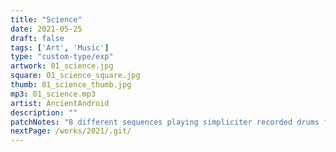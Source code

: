 ```yaml
---
title: "Science"
date: 2021-05-25
draft: false
tags: ['Art', 'Music']
type: "custom-type/exp"
artwork: 01_science.jpg
square: 01_science_square.jpg
thumb: 01_science_thumb.jpg
mp3: 01_science.mp3
artist: AncientAndroid
description: ""
patchNotes: "8 different sequences playing simpliciter recorded drums from net and switched between. fmop played manually with sl."
nextPage: /works/2021/.git/
---
```

